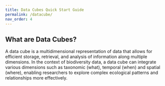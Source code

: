```yaml
---
title: Data Cubes Quick Start Guide
permalink: /datacube/
nav_order: 4
---
```


## What are Data Cubes? 
A data cube is a multidimensional representation of data that allows for efficient storage, retrieval, and analysis of information along multiple dimensions. In the context of biodiversity data, a data cube can integrate various dimensions such as taxonomic (what), temporal (when) and spatial (where), enabling researchers to explore complex ecological patterns and relationships more effectively.
